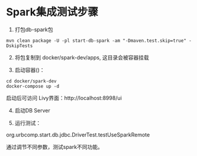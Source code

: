 # Spark集成测试步骤

1. 打包db-spark包

```shell
mvn clean package -U -pl start-db-spark -am "-Dmaven.test.skip=true" -DskipTests
```

2. 将包复制到 docker/spark-dev/apps, 这目录会被容器挂载

3. 启动容器()：

```shell
cd docker/spark-dev
docker-compose up -d 
```

启动后可访问 Livy界面：http://localhost:8998/ui

4. 启动DB Server

5. 运行测试：

org.urbcomp.start.db.jdbc.DriverTest.testUseSparkRemote

通过调节不同参数，测试spark不同功能。

